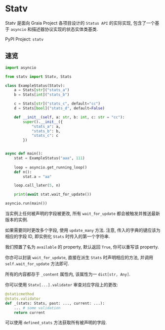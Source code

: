 # Statv

Statv 是面向 Graia Project 各项目设计的 `Status API` 的实际实现, 包含了一个基于 `asyncio` 和描述器协议实现的状态实体类基类.

PyPI Project: `statv`

## 速览

```py
import asyncio

from statv import Statv, Stats

class ExampleStatus(Statv):
    a = Stats[str]("stats_a")
    b = Stats[int]("stats_b")

    c = Stats[str]("stats_c", default="cc")
    d = Stats[bool]("stats_d", default=False)

    def __init__(self, a: str, b: int, c: str = "cc"):
        super().__init__({
            "stats_a": a,
            "stats_b": b,
            "stats_c": c
        })


async def main():
    stat = ExampleStatus("aaa", 111)
    
    loop = asyncio.get_running_loop()
    def n():
        stat.a = "aa"

    loop.call_later(5, n)

    print(await stat.wait_for_update())

asyncio.run(main())
```

当实例上任何被声明的字段被更改, 所有 `wait_for_update` 都会被触发并推送最新版本的实例.

如果需要同时更改多个字段, 使用 `update_many` 方法. 注意, 传入的字典的键应该为相应的字段 ID, 即实例化 `Stats` 时传入的第一个字符串.

我们预置了名为 `available` 的 property, 默认返回 `True`, 你可以重写该 property.

你亦可以封装 `wait_for_update`, 直接在派生 `Stats` 时声明相应的方法, 并调用 `self.wait_for_update` 方法即可.

所有的内容都存于 `_content` 属性内, 该属性为一 `dict[str, Any]`.

你可以使用 `Statv[...].validator` 审查对应字段上的更改:

```py
@staticmethod
@stats.validator
def _(stats: Stats, past: ..., current: ...):
    ... # some validation
    return current
```

可以使用 `defined_stats` 方法获取所有被声明的字段.